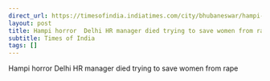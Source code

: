```yaml
---
direct_url: https://timesofindia.indiatimes.com/city/bhubaneswar/hampi-horror-delhi-hr-manager-died-trying-to-save-women-from-rape/articleshow/118869310.cms
layout: post
title: Hampi horror  Delhi HR manager died trying to save women from rape
subtitle: Times of India
tags: []
---
```


Hampi horror  Delhi HR manager died trying to save women from rape
